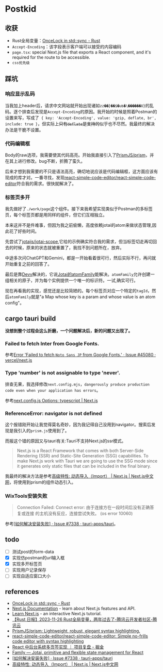 # Postkid

## 收获
- Rust全局变量：[OnceLock in std::sync - Rust](https://doc.rust-lang.org/std/sync/struct.OnceLock.html)
- `Accept-Encoding`：该字段表示客户端可以接受的内容编码
- `page.tsx`: special Next.js file that exports a React component, and it's required for the route to be accessible. 
- `css优先级`

## 踩坑
### 响应显示乱码
当我加上header后，请求中文网站就开始出现诸如`zz��}��$�u߿�\������U}`的乱码。逐个排查后发现是`Accept-Encoding`的原因。我开始的时候是照着Postman的设置来写，写成了` { key: 'Accept-Encoding', value: 'gzip, deflate, br', include: true }`，但实际上~~只有`deflate`是支持的~~似乎也不尽然。我最终的解决办法是干脆不设置。

### 代码编辑框
Body的raw选项，我需要使其代码高亮。开始我直接引入了[PrismJS/prism](https://github.com/PrismJS/prism/)，并在其上进行修改。bug不断，折腾了蛮久。

后来才想到我需要的不只是语法高亮，确切地说应该是代码编辑框，这方面应该有现成的库才对。一番寻找，发现[react-simple-code-editor/react-simple-code-editor](https://github.com/react-simple-code-editor/react-simple-code-editor)符合我的需求。很快就解决了。

### 标签页多开
我先做好了`./work/page`这个组件。接下来我希望实现类似于Postman的多标签页，每个标签页都是用同样的组件，但它们互相独立。

本来这并不是件难事，但因为我之前偷懒，高度依赖jotai的atom来做状态管理,因此花了好些时间。

先尝试了[jotaijs/jotai-scope](https://github.com/jotaijs/jotai-scope),它给的示例确实符合我的需求，但当标签切走再切回去的时候，原来的状态就被重置了，我找不到问题所在，放弃。

中途多次问ChatGPT和Gemini，都是一开始看着很可行，然后实际不行，再问就开始重复之前的回答了。

最后是靠[Devv](https://devv.ai/zh)解决的，它说[Jotai的atomFamily](https://jotai.org/docs/utilities/family)能解决。`atomFamily`允许创建一组相关的原子，并为每个实例提供一个唯一的标识符。一试,确实可行。

现在再看我的实现，感觉还是比较简陋的。每个标签页对应一个特定的`tagId`，然后`atomFamily`就是"a Map whose key is a param and whose value is an atom config"。

## cargo tauri build
**没想到整个过程会这么折磨，一个问题解决后，新的问题又出现了。**

### Failed to fetch Inter from Google Fonts.
参考[Error 'Failed to fetch `Noto Sans JP` from Google Fonts.' · Issue #45080 · vercel/next.js](https://github.com/vercel/next.js/issues/45080#issuecomment-1680665108)

### Type 'number' is not assignable to type 'never'.
排查无果，我选择修改`next.config.mjs`，`dangerously produce production code even when your application has errors`。

参考[next.config.js Options: typescript | Next.js](https://nextjs.org/docs/app/api-reference/next-config-js/typescript)

### ReferenceError: navigator is not defined
这个报错刚开始让我觉得莫名奇妙，因为我记得自己没用到navigator。搜索后发现是我引入的`prism.js`使用到了。

而报这个错的原因又与tauri有关:Tauri不支持Next.js的ssr模式。
>Next.js is a React Framework that comes with both Server-Side Rendering (SSR) and Static-Site Generation (SSG) capabilities. To make Next.js work with Tauri we are going to use the SSG mode since it generates only static files that can be included in the final binary.

我最终的解决方法是参考[高级特性: 动态导入（Import） | Next.js | Next.js中文网](https://www.nextjs.cn/docs/advanced-features/dynamic-import)，将使用到prism的组件动态引入。

### WixTools安装失败
> Connection Failed: Connect error: 由于连接方在一段时间后没有正确答复或连接 的主机没有反应，连接尝试失败。 (os error 10060)

参考[[如何解决安装失败] · Issue #7338 · tauri-apps/tauri](https://github.com/tauri-apps/tauri/issues/7338#issuecomment-1923680714)。

## todo
- [ ] 测试post的form-data
- [x] 实现仿postman的url输入框
- [x] 实现多开标签页
- [ ] 实现用户记录保存
- [ ] 实现自适应窗口大小

## references
- [OnceLock in std::sync - Rust](https://doc.rust-lang.org/std/sync/struct.OnceLock.html)
- [Next.js Documentation](https://nextjs.org/docs) - learn about Next.js features and API.
- [Learn Next.js](https://nextjs.org/learn) - an interactive Next.js tutorial.
- [【Rust 日报】2023-11-26 Rust全局变量，两年过去了-腾讯云开发者社区-腾讯云](https://cloud.tencent.com/developer/article/2364764?areaId=106001)
- [PrismJS/prism: Lightweight, robust, elegant syntax highlighting.](https://github.com/PrismJS/prism/)
- [react-simple-code-editor/react-simple-code-editor: Simple no-frills code editor with syntax highlighting](https://github.com/react-simple-code-editor/react-simple-code-editor)
- [React 中后台系统多页签实现 ｜ 项目复盘 - 掘金](https://juejin.cn/post/6941683774153293837)
- [Family — Jotai, primitive and flexible state management for React](https://jotai.org/docs/utilities/family)
- [[如何解决安装失败] · Issue #7338 · tauri-apps/tauri](https://github.com/tauri-apps/tauri/issues/7338#issuecomment-1923680714)
- [高级特性: 动态导入（Import） | Next.js | Next.js中文网](https://www.nextjs.cn/docs/advanced-features/dynamic-import)